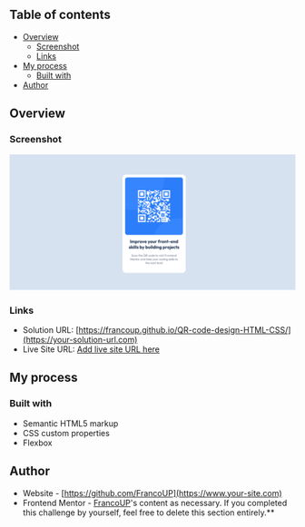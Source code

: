 ## Table of contents

- [Overview](#overview)
  - [Screenshot](#screenshot)
  - [Links](#links)
- [My process](#my-process)
  - [Built with](#built-with)
- [Author](#author)

## Overview

### Screenshot

![](./images/Screenshot%202023-06-22%20at%2021-18-09%20Frontend%20Mentor%20QR%20code%20component.png)

### Links

- Solution URL: [https://francoup.github.io/QR-code-design-HTML-CSS/](https://your-solution-url.com)
- Live Site URL: [Add live site URL here](https://your-live-site-url.com)

## My process

### Built with

- Semantic HTML5 markup
- CSS custom properties
- Flexbox

## Author

- Website - [https://github.com/FrancoUP](https://www.your-site.com)
- Frontend Mentor - [FrancoUP](https://www.frontendmentor.io/profile/yourusername)'s content as necessary. If you completed this challenge by yourself, feel free to delete this section entirely.\*\*
